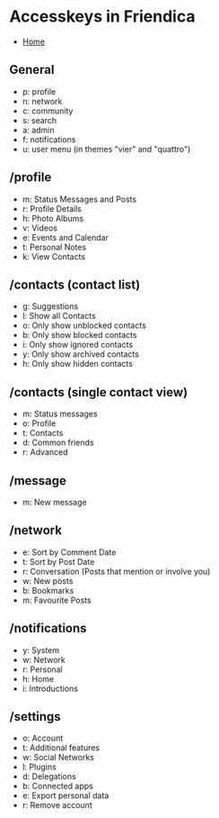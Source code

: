 Accesskeys in Friendica
=======================

* [Home](help)

General
-------
* p: profile
* n: network
* c: community
* s: search
* a: admin
* f: notifications
* u: user menu (in themes "vier" and "quattro")

/profile
--------
* m: Status Messages and Posts
* r: Profile Details
* h: Photo Albums
* v: Videos
* e: Events and Calendar
* t: Personal Notes
* k: View Contacts

/contacts (contact list)
---------
* g: Suggestions
* l: Show all Contacts
* o: Only show unblocked contacts
* b: Only show blocked contacts
* i: Only show ignored contacts
* y: Only show archived contacts
* h: Only show hidden contacts

/contacts (single contact view)
-------------------------------
* m: Status messages
* o: Profile
* t: Contacts
* d: Common friends
* r: Advanced

/message
--------
* m: New message

/network
--------
* e: Sort by Comment Date
* t: Sort by Post Date
* r: Conversation (Posts that mention or involve you)
* w: New posts
* b: Bookmarks
* m: Favourite Posts

/notifications
--------------
* y: System
* w: Network
* r: Personal
* h: Home
* i: Introductions

/settings
---------
* o: Account
* t: Additional features
* w: Social Networks
* l: Plugins
* d: Delegations
* b: Connected apps
* e: Export personal data
* r: Remove account
